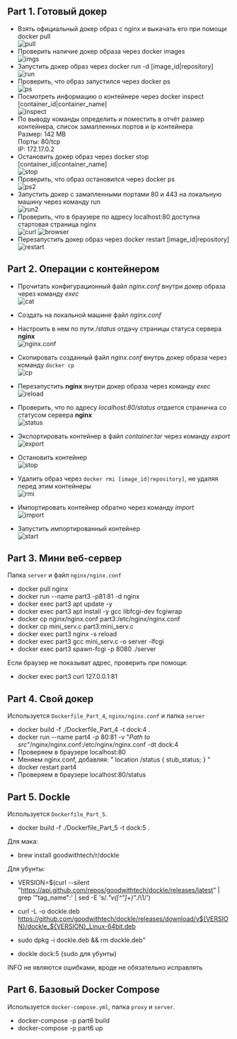 ## Part 1. Готовый докер

- Взять официальный докер образ с nginx и выкачать его при помощи docker pull \
  ![pull](screenshots/11.PNG)
- Проверить наличие докер образа через docker images \
  ![imgs](screenshots/12.PNG)
- Запустить докер образ через docker run -d [image_id|repository] \
  ![run](screenshots/13.PNG)
- Проверить, что образ запустился через docker ps \
  ![ps](screenshots/14.PNG)
- Посмотреть информацию о контейнере через docker inspect [container_id|container_name] \
  ![inspect](screenshots/15.PNG)
- По выводу команды определить и поместить в отчёт размер контейнера, список замапленных портов и ip контейнера\
  Размер: 142 MB\
  Порты: 80/tcp\
  IP: 172.17.0.2
- Остановить докер образ через docker stop [container_id|container_name] \
  ![stop](screenshots/16.PNG)
- Проверить, что образ остановился через docker ps \
  ![ps2](screenshots/17.PNG)
- Запустить докер с замапленными портами 80 и 443 на локальную машину через команду run \
  ![run2](screenshots/18.PNG)
- Проверить, что в браузере по адресу localhost:80 доступна стартовая страница nginx \
  ![curl](screenshots/190.PNG)
  ![browser](screenshots/110.PNG)
- Перезапустить докер образ через docker restart [image_id|repository] \
  ![restart](screenshots/111.png)

## Part 2. Операции с контейнером

- Прочитать конфигурационный файл *nginx.conf* внутри докер образа через команду *exec* \
  ![cat](screenshots/21.PNG)

- Создать на локальной машине файл *nginx.conf*
- Настроить в нем по пути */status* отдачу страницы статуса сервера **nginx** \
  ![nginx.conf](screenshots/22.PNG)

- Скопировать созданный файл *nginx.conf* внутрь докер образа через команду `docker cp` \
  ![cp](screenshots/23.PNG)

- Перезапустить **nginx** внутри докер образа через команду *exec* \
  ![reload](screenshots/24.PNG)

- Проверить, что по адресу *localhost:80/status* отдается страничка со статусом сервера **nginx** \
  ![status](screenshots/25.PNG)

- Экспортировать контейнер в файл *container.tar* через команду *export* \
  ![export](screenshots/260.PNG)

- Остановить контейнер \
  ![stop](screenshots/270.PNG)

- Удалить образ через `docker rmi [image_id|repository]`, не удаляя перед этим контейнеры \
  ![rmi](screenshots/280.PNG)

- Импортировать контейнер обратно через команду *import* \
  ![import](screenshots/29.PNG)

- Запустить импортированный контейнер \
  ![start](screenshots/210.PNG)

## Part 3. Мини веб-сервер

Папка `server` и файл `nginx/nginx.conf`
- docker pull nginx
- docker run --name part3 -p81:81 -d nginx
- docker exec part3 apt update -y
- docker exec part3 apt install -y gcc libfcgi-dev fcgiwrap
- docker cp nginx/nginx.conf part3:/etc/nginx/nginx.conf
- docker cp mini_serv.c part3:mini_serv.c
- docker exec part3 nginx -s reload
- docker exec part3 gcc mini_serv.c -o server -lfcgi
- docker exec part3 spawn-fcgi -p 8080 ./server

Если браузер не показыват адрес, проверить при помощи:
- docker exec part3 curl 127.0.0.1:81

## Part 4. Свой докер

Используется `Dockerfile_Part_4`, `nginx/nginx.conf` и папка `server`
- docker build -f ./Dockerfile_Part_4 -t dock:4 .
- docker run --name part4 -p 80:81 -v "*Path to src*"/nginx/nginx.conf:/etc/nginx/nginx.conf -dt dock:4
- Проверяем в браузере localhost:80
- Меняем nginx.conf, добавляя: "
  location /status {
  stub_status;
  }
  "
- docker restart part4
- Проверяем в браузере localhost:80/status

## Part 5. **Dockle**

Используется `Dockerfile_Part_5`.
- docker build -f ./Dockerfile_Part_5 -t dock:5 .

Для мака:
- brew install goodwithtech/r/dockle

Для убунты:
- VERSION=$(curl --silent "https://api.github.com/repos/goodwithtech/dockle/releases/latest" | grep '"tag_name":' | sed -E 's/.*"v([^"]+)".*/\1/')
- curl -L -o dockle.deb https://github.com/goodwithtech/dockle/releases/download/v${VERSION}/dockle_${VERSION}_Linux-64bit.deb
- sudo dpkg -i dockle.deb && rm dockle.deb"

- dockle dock:5 {sudo для убунты}

INFO не являются ошибками, вроде не обязательно исправлять

## Part 6. Базовый **Docker Compose**

Используется `docker-compose.yml`, папка `proxy` и `server`.
- docker-compose -p part6 build
- docker-compose -p part6 up
